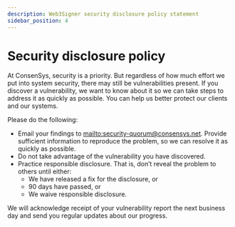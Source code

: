 ```yaml
---
description: Web3Signer security disclosure policy statement
sidebar_position: 4
---
```


# Security disclosure policy

At ConsenSys, security is a priority. But regardless of how much effort we put into system security, there may still be vulnerabilities present. If you discover a vulnerability, we want to know about it so we can take steps to address it as quickly as possible. You can help us better protect our clients and our systems.

Please do the following:

- Email your findings to <mailto:security-quorum@consensys.net>. Provide sufficient information to reproduce the problem, so we can resolve it as quickly as possible.
- Do not take advantage of the vulnerability you have discovered.
- Practice responsible disclosure. That is, don’t reveal the problem to others until either:
  - We have released a fix for the disclosure, or
  - 90 days have passed, or
  - We waive responsible disclosure.

We will acknowledge receipt of your vulnerability report the next business day and send you regular updates about our progress.
